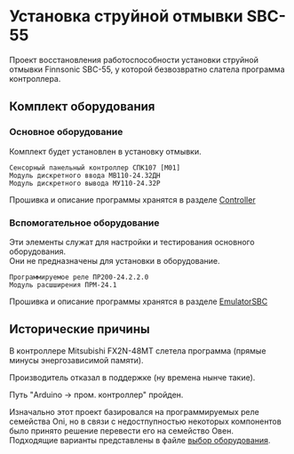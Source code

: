 # Установка струйной отмывки SBC-55

Проект восстановления работоспособности установки струйной отмывки Finnsonic SBC-55, у которой безвозвратно слатела программа контроллера.

## Комплект оборудования

### Основное оборудование
Комплект будет установлен в установку отмывки.

    Сенсорный панельный контроллер СПК107 [М01]
    Модуль дискретного ввода МВ110-24.32ДН
    Модуль дискретного вывода МУ110-24.32Р

Прошивка и описание программы хранятся в разделе [Controller](/Controller/README.md)

### Вспомогательное оборудование
Эти элементы служат для настройки и тестирования основного оборудования.  
Они не предназначены для установки в оборудование.

    Программируемое реле ПР200-24.2.2.0
    Модуль расшширения ПРМ-24.1

Прошивка и описание программы хранятся в разделе [EmulatorSBC](/EmulatorSBC/README.md) 

## Исторические причины

В контроллере Mitsubishi FX2N-48MT слетела программа (прямые минусы энергозависимой памяти).

Производитель отказал в поддержке (ну времена нынче такие).

Путь "Arduino -> пром. контроллер" пройден.

Изначально этот проект базировался на программируемых реле семейства Oni, но в связи с недостпупностью некоторых компонентов было принято решение перевести его на семейство Овен.  
Подходящие варианты представлены в файле [выбор оборудования](/Controller/equipment_selection.md).
